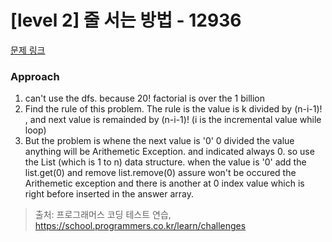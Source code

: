 # [level 2] 줄 서는 방법 - 12936 

[문제 링크](https://school.programmers.co.kr/learn/courses/30/lessons/12936) 

### Approach
1. can't use the dfs. because 20! factorial is over the 1 billion
2. Find the rule of this problem. The rule is the value is k divided by (n-i-1)! , and next value is remainded by (n-i-1)! (i is the incremental value while loop)
3. But the problem is whene the next value is '0' 0 divided the value anything will be Arithemetic Exception. and indicated always 0. so use the List (which is 1 to n) data structure. when the value is '0' add the list.get(0) and remove list.remove(0) assure won't be occured the Arithemetic exception and there is another at 0 index value which is right before inserted in the answer array. 

> 출처: 프로그래머스 코딩 테스트 연습, https://school.programmers.co.kr/learn/challenges
